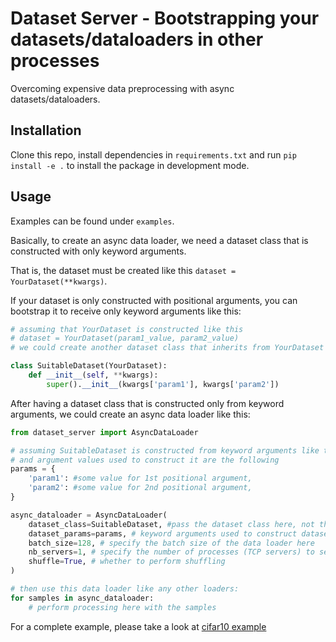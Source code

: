 # Dataset Server - Bootstrapping your datasets/dataloaders in other processes

Overcoming expensive data preprocessing with async datasets/dataloaders. 

## Installation

Clone this repo, install dependencies in `requirements.txt` and run `pip install -e .` to install the package in development mode. 

## Usage

Examples can be found under `examples`. 

Basically, to create an async data loader, we need a dataset class that is constructed with only keyword arguments. 

That is, the dataset must be created like this `dataset = YourDataset(**kwargs)`. 

If your dataset is only constructed with positional arguments, you can bootstrap it to receive only keyword arguments like this:

```python
# assuming that YourDataset is constructed like this
# dataset = YourDataset(param1_value, param2_value)
# we could create another dataset class that inherits from YourDataset and constructs only from keyword arguments

class SuitableDataset(YourDataset):
    def __init__(self, **kwargs):
        super().__init__(kwargs['param1'], kwargs['param2'])
```

After having a dataset class that is constructed only from keyword arguments, we could create an async data loader like this:

```python
from dataset_server import AsyncDataLoader

# assuming SuitableDataset is constructed from keyword arguments like the one above
# and argument values used to construct it are the following
params = {
    'param1': #some value for 1st positional argument,
    'param2': #some value for 2nd positional argument,
}

async_dataloader = AsyncDataLoader(
    dataset_class=SuitableDataset, #pass the dataset class here, not the object
    dataset_params=params, # keyword arguments used to construct dataset object here 
    batch_size=128, # specify the batch size of the data loader here
    nb_servers=1, # specify the number of processes (TCP servers) to serve the dataset. More servers consume more CPUs but also faster
    shuffle=True, # whether to perform shuffling
)

# then use this data loader like any other loaders:
for samples in async_dataloader:
    # perform processing here with the samples
```

For a complete example, please take a look at [cifar10 example](./examples/cifar10_example.py)
